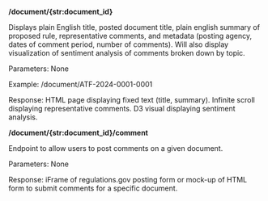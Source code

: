 **/document/{str:document_id}**

Displays plain English title, posted document title, plain english summary of proposed rule, representative comments, and metadata (posting agency, dates of comment period, number of comments). Will also display visualization of sentiment analysis of comments broken down by topic.

Parameters: None

Example: /document/ATF-2024-0001-0001

Response: HTML page displaying fixed text (title, summary). Infinite scroll displaying representative comments. D3 visual displaying sentiment analysis.


**/document/{str:document_id}/comment**

Endpoint to allow users to post comments on a given document.

Parameters: None

Response: iFrame of regulations.gov posting form or mock-up of HTML form to submit comments for a specific document.
